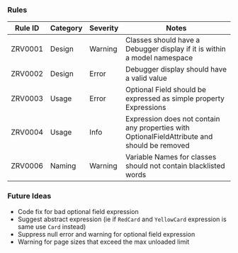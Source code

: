 ### Rules

| Rule ID | Category | Severity | Notes                                                                                        |
|---------|----------|----------|----------------------------------------------------------------------------------------------|
| ZRV0001 | Design   | Warning  | Classes should have a Debugger display if it is within a model namespace                     |
| ZRV0002 | Design   | Error    | Debugger display should have a valid value                                                   |
| ZRV0003 | Usage    | Error    | Optional Field should be expressed as simple property Expressions                            |
| ZRV0004 | Usage    | Info     | Expression does not contain any properties with OptionalFieldAttribute and should be removed |
| ZRV0006 | Naming   | Warning  | Variable Names for classes should not contain blacklisted words                              |
### Future Ideas

- Code fix for bad optional field expression
- Suggest abstract expression (ie if `RedCard` and `YellowCard` expression is same use `Card` instead)
- Suppress null error and warning for optional field expression
- Warning for page sizes that exceed the max unloaded limit